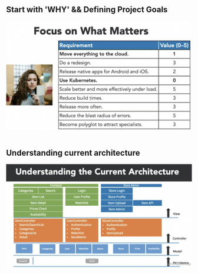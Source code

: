 ## Start with 'WHY' && Defining Project Goals

<img src='Images/ProjectGoals.png' >

<br>
<br>

## Understanding current architecture

<img src='Images/currentArchitecture.png' >